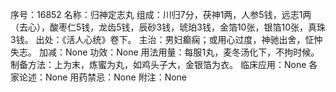 序号：16852
名称：归神定志丸
组成：川归7分，茯神1两，人参5钱，远志1两（去心），酸枣仁5钱，龙齿5钱，辰砂3钱，琥珀3钱，金箔10张，银箔10张，真珠3钱。
出处：《活人心统》卷下。
主治：男妇癫痫；或用心过度，神驰出舍，怔忡失志。
加减：None
功效：None
用法用量：每服1丸，麦冬汤化下，不拘时候。
制备方法：上为末，炼蜜为丸，如鸡头子大，金银箔为衣。
临床应用：None
各家论述：None
用药禁忌：None
附注：None

